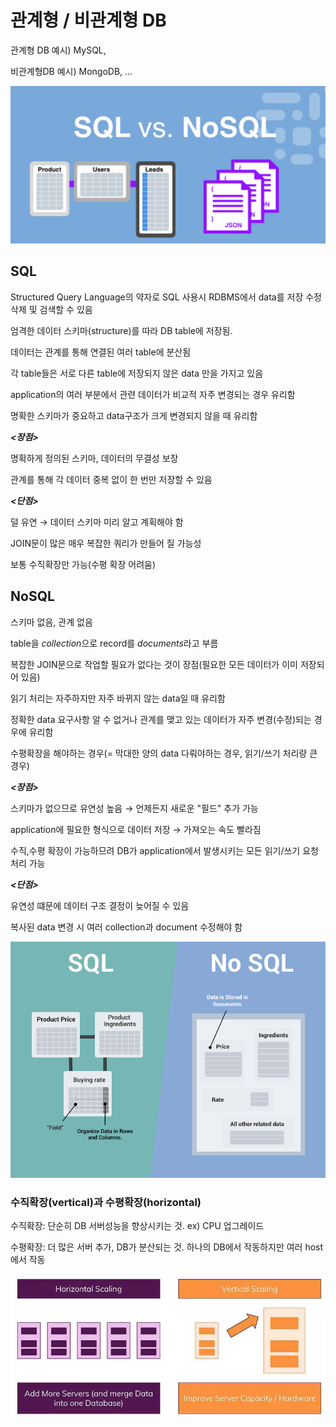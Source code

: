 # 관계형 / 비관계형 DB

관계형 DB 예시) MySQL, 

비관계형DB 예시) MongoDB, ...

![img4.png](./img/img4.png)


## SQL

Structured Query Language의 약자로 SQL 사용시 RDBMS에서 data를 저장 수정 삭제 및 검색할 수 있음

엄격한 데이터 스키마(structure)를 따라 DB table에 저장됨.

데이터는 관계를 통해 연결된 여러 table에 분산됨

각 table들은 서로 다른 table에 저장되지 않은 data 만을 가지고 있음

application의 여러 부분에서 관련 데이터가 비교적 자주 변경되는 경우 유리함

명확한 스키마가 중요하고 data구조가 크게 변경되지 않을 때 유리함

***<장점>***

명확하게 정의된 스키마, 데이터의 무결성 보장

관계를 통해 각 데이터 중복 없이 한 번만 저장할 수 있음

***<단점>***

덜 유연 → 데이터 스키마 미리 알고 계획해야 함

JOIN문이 많은 매우 복잡한 쿼리가 만들어 질 가능성

보통 수직확장만 가능(수평 확장 어려움)


## NoSQL

스키마 없음, 관계 없음

table을 *collection*으로 record를 *documents*라고 부름

복잡한 JOIN문으로 작업할 필요가 없다는 것이 장점(필요한 모든 데이터가 이미 저장되어 있음)

읽기 처리는 자주하지만 자주 바뀌지 않는 data일 때 유리함

정확한 data 요구사항 알 수 없거나 관계를 맺고 있는 데이터가 자주 변경(수정)되는 경우에 유리함

수평확장을 해야하는 경우(= 막대한 양의 data 다뤄야하는 경우, 읽기/쓰기 처리량 큰 경우)

***<장점>***

스키마가 없으므로 유연성 높음 → 언제든지 새로운 "필드" 추가 가능

application에 필요한 형식으로 데이터 저장 → 가져오는 속도 빨라짐

수직,수평 확장이 가능하므려 DB가 application에서 발생시키는 모든 읽기/쓰기 요청 처리 가능

***<단점>***

유연성 떄문에 데이터 구조 결정이 늦어질 수 있음

복사된 data 변경 시 여러 collection과 document 수정해야 함

![img5.png](./img/img5.png)

### 수직확장(vertical)과 수평확장(horizontal)

수직확장: 단순히 DB 서버성능을 향상시키는 것. ex) CPU 업그레이드

수평확장: 더 많은 서버 추가, DB가 분산되는 것. 하나의 DB에서 작동하지만 여러 host에서 작동

![img6.png](./img/img6.png)
